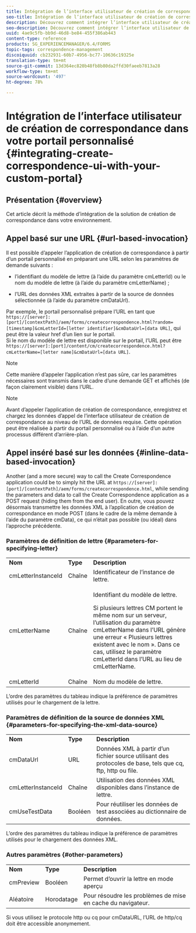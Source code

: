 ```yaml
---
title: Intégration de l’interface utilisateur de création de correspondance dans votre portail personnalisé
seo-title: Intégration de l’interface utilisateur de création de correspondance dans votre portail personnalisé
description: Découvrez comment intégrer l’interface utilisateur de création de correspondance dans votre portail personnalisé
seo-description: Découvrez comment intégrer l’interface utilisateur de création de correspondance dans votre portail personnalisé
uuid: 4ae9c5fb-bb9d-46d8-be84-455f386ab443
content-type: reference
products: SG_EXPERIENCEMANAGER/6.4/FORMS
topic-tags: correspondence-management
discoiquuid: cb232931-60b7-4956-bc77-10636c19325e
translation-type: tm+mt
source-git-commit: 13d364ec820b48fb8b80da2ffd30faeeb7813a28
workflow-type: tm+mt
source-wordcount: '497'
ht-degree: 78%

---
```



# Intégration de l’interface utilisateur de création de correspondance dans votre portail personnalisé {#integrating-create-correspondence-ui-with-your-custom-portal}

## Présentation {#overview}

Cet article décrit la méthode d’intégration de la solution de création de correspondance dans votre environnement.

## Appel basé sur une URL {#url-based-invocation}

Il est possible d’appeler l’application de création de correspondance à partir d’un portail personnalisé en préparant une URL selon les paramètres de demande suivants :

* l’identifiant du modèle de lettre (à l’aide du paramètre cmLetterId) ou le nom du modèle de lettre (à l’aide du paramètre cmLetterName) ; 

* l’URL des données XML extraites à partir de la source de données sélectionnée (à l’aide du paramètre cmDataUrl).

Par exemple, le portail personnalisé prépare l’URL en tant que\
`https://[server]:[port]/[contextPath]/aem/forms/createcorrespondence.html?random=[timestamp]&cmLetterId=[letter identifier]&cmDataUrl=[data URL]`, qui peut être la valeur href d’un lien sur le portail.\
Si le nom du modèle de lettre est disponible sur le portail, l’URL peut être\
`https://[server]:[port]/content/cm/createcorrespondence.html?cmLetterName=[letter name]&cmDataUrl=[data URL]`.

>[!NOTE]
>
>Cette manière d’appeler l’application n’est pas sûre, car les paramètres nécessaires sont transmis dans le cadre d’une demande GET et affichés (de façon clairement visible) dans l’URL.

>[!NOTE]
>
>Avant d’appeler l’application de création de correspondance, enregistrez et chargez les données d’appel de l’interface utilisateur de création de correspondance au niveau de l’URL de données requise. Cette opération peut être réalisée à partir du portail personnalisé ou à l’aide d’un autre processus différent d’arrière-plan.

## Appel inséré basé sur les données {#inline-data-based-invocation}

Another (and a more secure) way to call the Create Correspondence application could be to simply hit the URL at `https://[server]:[port]/[contextPath]/aem/forms/createcorrespondence.html`, while sending the parameters and data to call the Create Correspondence application as a POST request (hiding them from the end user). En outre, vous pouvez désormais transmettre les données XML à l’application de création de correspondance en mode POST (dans le cadre de la même demande à l’aide du paramètre cmData), ce qui n’était pas possible (ou idéal) dans l’approche précédente.

### Paramètres de définition de lettre {#parameters-for-specifying-letter}

<table> 
 <tbody>
  <tr>
   <td><strong>Nom</strong></td> 
   <td><strong>Type</strong></td> 
   <td><strong>Description</strong></td> 
  </tr>
  <tr>
   <td>cmLetterInstanceId</td> 
   <td>Chaîne</td> 
   <td>Identificateur de l’instance de lettre.</td> 
  </tr>
  <tr>
   <td>cmLetterName</td> 
   <td>Chaîne</td> 
   <td><p>Identifiant du modèle de lettre. </p> <p>Si plusieurs lettres CM portent le même nom sur un serveur, l’utilisation du paramètre cmLetterName dans l’URL génère une erreur « Plusieurs lettres existent avec le nom ». Dans ce cas, utilisez le paramètre cmLetterId dans l’URL au lieu de cmLetterName.</p> </td> 
  </tr>
  <tr>
   <td>cmLetterId</td> 
   <td>Chaîne</td> 
   <td>Nom du modèle de lettre.</td> 
  </tr>
 </tbody>
</table>

L’ordre des paramètres du tableau indique la préférence de paramètres utilisés pour le chargement de la lettre.

### Paramètres de définition de la source de données XML {#parameters-for-specifying-the-xml-data-source}

<table> 
 <tbody>
  <tr>
   <td><strong>Nom</strong></td> 
   <td><strong>Type</strong></td> 
   <td><strong>Description</strong></td> 
  </tr>
  <tr>
   <td>cmDataUrl<br /> </td> 
   <td>URL</td> 
   <td>Données XML à partir d’un fichier source utilisant des protocoles de base, tels que cq, ftp, http ou file.<br />  </td> 
  </tr>
  <tr>
   <td>cmLetterInstanceId</td> 
   <td>Chaîne</td> 
   <td>Utilisation des données XML disponibles dans l’instance de lettre.</td> 
  </tr>
  <tr>
   <td>cmUseTestData</td> 
   <td>Booléen</td> 
   <td>Pour réutiliser les données de test associées au dictionnaire de données.</td> 
  </tr>
 </tbody>
</table>

L’ordre des paramètres du tableau indique la préférence de paramètres utilisés pour le chargement des données XML.

### Autres paramètres {#other-parameters}

<table> 
 <tbody>
  <tr>
   <td><strong>Nom</strong></td> 
   <td><strong>Type</strong></td> 
   <td><strong>Description</strong></td> 
  </tr>
  <tr>
   <td>cmPreview<br /> </td> 
   <td>Booléen</td> 
   <td>Permet d’ouvrir la lettre en mode aperçu<br /> </td> 
  </tr>
  <tr>
   <td>Aléatoire</td> 
   <td>Horodatage</td> 
   <td>Pour résoudre les problèmes de mise en cache du navigateur.</td> 
  </tr>
 </tbody>
</table>

Si vous utilisez le protocole http ou cq pour cmDataURL, l’URL de http/cq doit être accessible anonymement.
